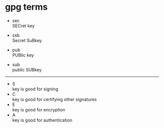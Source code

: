 # gpg terms

* sec<br>
  SECret key

* ssb<br>
  Secret SuBkey

* pub<br>
  PUBlic key

* sub<br>
  public SUBkey

---

* S<br>
  key is good for signing
* C<br>
  key is good for certifying other signatures
* E<br>
  key is good for encryption
* A<br>
  key is good for authentication
